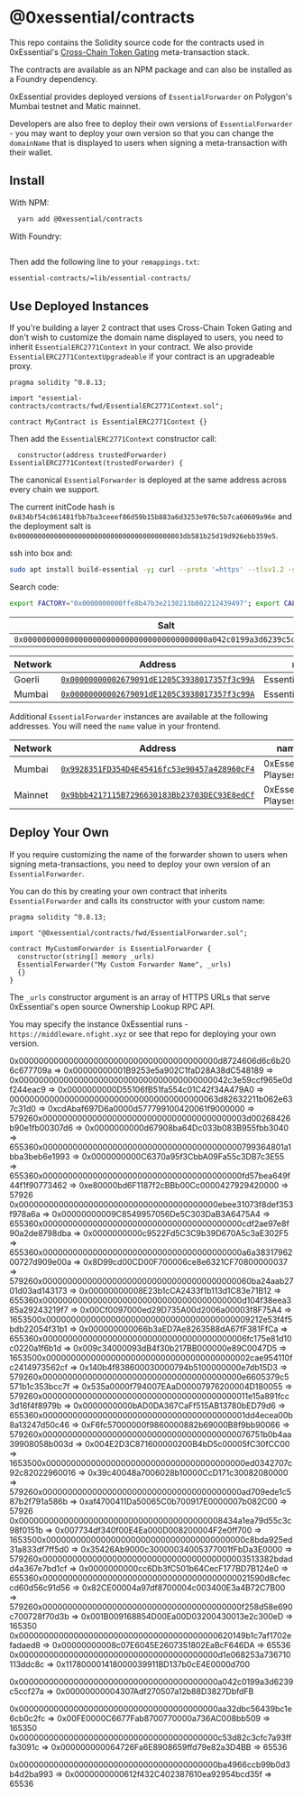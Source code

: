 # @0xessential/contracts

This repo contains the Solidity source code for the contracts used in 0xEssential's [Cross-Chain Token Gating](https://0xessential.gitbook.io/cross-chain-token-gating/) meta-transaction stack.

The contracts are available as an NPM package and can also be installed as a Foundry dependency.

0xEssential provides deployed versions of `EssentialForwarder` on Polygon's Mumbai testnet and Matic mainnet.

Developers are also free to deploy their own versions of `EssentialForwarder` - you may want to deploy your own version so that you can change the `domainName` that is displayed to users when signing a meta-transaction with their wallet.

## Install

With NPM:

```bash
  yarn add @0xessential/contracts
```

With Foundry:

```bash

```

Then add the following line to your `remappings.txt`:

```txt
essential-contracts/=lib/essential-contracts/
```

## Use Deployed Instances

If you're building a layer 2 contract that uses Cross-Chain Token Gating and don't wish to customize the domain name displayed to users, you need to inherit `EssentialERC2771Context` in your contract. We also provide `EssentialERC2771ContextUpgradeable` if your contract is an upgradeable proxy.

```solidity
pragma solidity ^0.8.13;

import "essential-contracts/contracts/fwd/EssentialERC2771Context.sol";

contract MyContract is EssentialERC2771Context {}
```

Then add the `EssentialERC2771Context` constructor call:

```solidity
  constructor(address trustedForwarder) EssentialERC2771Context(trustedForwarder) {
```

The canonical `EssentialForwarder` is deployed at the same address across every chain we support.

The current initCode hash is `0x834bf54c861481fbb7ba3ceeef86d59b15b883a6d3253e970c5b7ca60609a96e` and the deployment salt is `0x00000000000000000000000000000000000000003db581b25d19d926ebb359e5`.


ssh into box and:

```bash
sudo apt install build-essential -y; curl --proto '=https' --tlsv1.2 -sSf https://sh.rustup.rs | sh -s -- -y; source "$HOME/.cargo/env"; git clone https://github.com/0age/create2crunch && cd create2crunch; sed -i 's/0x4/0x40/g' src/lib.rs
```

Search code:

```bash
export FACTORY="0x0000000000ffe8b47b3e2130213b802212439497"; export CALLER="0x0000000000000000000000000000000000000000"; export INIT_CODE_HASH="0x834bf54c861481fbb7ba3ceeef86d59b15b883a6d3253e970c5b7ca60609a96e"; export LEADING=5; export TOTAL=7; cargo run --release $FACTORY $CALLER $INIT_CODE_HASH 0 $LEADING $TOTAL

```


| Salt | Address |
| ---- | ------- |
| `0x0000000000000000000000000000000000000000a042c0199a3d6239c5ccf27a` | `0x00000000004307Adf270507a12b88D3827DbfdFB` |


| Network | Address | name|
| ------- | -------------------------------------------------------------------------------------------------------------------------------------- | ----------------------- |
| Goerli  | [`0x00000000002679091dE1205C3938017357f3c99A`](https://goerli.etherscan.io/address/0x00000000002679091dE1205C3938017357f3c99A) |  EssentialForwarder |
| Mumbai  | [`0x00000000002679091dE1205C3938017357f3c99A`](https://mumbai.polygonscan.com/address/0x00000000002679091dE1205C3938017357f3c99A) |  EssentialForwarder |



Additional `EssentialForwarder` instances are available at the following addresses. You will need the `name` value in your frontend.

| Network | Address | name|
| ------- | -------------------------------------------------------------------------------------------------------------------------------------- | ----------------------- |
| Mumbai  | [`0x9928351FD354D4E45416fc53e90457a428960cF4`](https://mumbai.polygonscan.com/address/0x9928351FD354D4E45416fc53e90457a428960cF4) |  0xEssential Playsession |
| Mainnet | [`0x9bbb4217115B7296630183Bb23703DEC93E8edCf`](https://polygonscan.com/address/0x9bbb4217115B7296630183Bb23703DEC93E8edCf) |  0xEssential Playsession |

## Deploy Your Own

If you require customizing the name of the forwarder shown to users when signing meta-transactions, you need to deploy your own version of an `EssentialForwarder`.

You can do this by creating your own contract that inherits `EssentialForwarder` and calls its constructor with your custom name:

```solidity
pragma solidity ^0.8.13;

import "@0xessential/contracts/fwd/EssentialForwarder.sol";

contract MyCustomForwarder is EssentialForwarder {
  constructor(string[] memory _urls) 
  EssentialForwarder("My Custom Forwarder Name", _urls)
  {}
}

```

The `_urls` constructor argument is an array of HTTPS URLs that serve 0xEssential's open source Ownership Lookup RPC API.

You may specify the instance 0xEssential runs - `https://middleware.nfight.xyz` or see that repo for deploying your own version.



0x0000000000000000000000000000000000000000d8724606d6c6b206c677709a => 0x00000000001B9253e5a902C1faD28A38dC548189 => 0x000000000000000000000000000000000000000042c3e59ccf965e0df244eac9 => 0x0000000000D55106fB51fa554c01C42f34A479A0 => 000000000000000000000000000000000000000063d82632211b062e637c31d0 => 0xcdAbaf697D6a0000d577799100420061f9000000 => 579260x00000000000000000000000000000000000000003d00268426b90e1fb00307d6 => 0x0000000000d67908ba64Dc033b083B955fbb3040 => 655360x0000000000000000000000000000000000000000799364801a1bba3beb6e1993 => 0x0000000000C6370a95f3CbbA09Fa55c3DB7c3E55 => 655360x0000000000000000000000000000000000000000fd57bea649f44f1f90773462 => 0xe80000bd6F1187f2cBBb00Cc0000427929420000 => 57926
0x0000000000000000000000000000000000000000ebee31073f8def353f978a6a => 0x00000000009C8549957056De5C303DaB3A6475A4 => 655360x0000000000000000000000000000000000000000cdf2ae97e8f90a2de8798dba => 0x0000000000c9522Fd5C3C9b39D670A5c3aE302F5 => 655360x0000000000000000000000000000000000000000a6a3831796200727d909e00a => 0x8D99cd00CD00F700006ce8e6321CF70800000037 => 579260x000000000000000000000000000000000000000060ba24aab2701d03ad143173 => 0x00000000008E23b1cCA2433f1b113d1C83e71B12 => 655360x0000000000000000000000000000000000000000d104f38eea385a29243219f7 => 0x00Cf0097000ed29D735A00d2006a00003f8F75A4 => 1653500x00000000000000000000000000000000000000009212e53f4f5bdb22054f31b1 => 0x000000000066b3aED7Ae8263588dA67fF381FfCa => 655360x00000000000000000000000000000000000000006fc175e81d10c0220a1f6b1d => 0x009c34000093dB4f30b217BB000000e89C0047D5 => 1653500x00000000000000000000000000000000000000002cae954110fc2414973562cf => 0x140b4f838600030000794b5100000000e7db15D3 => 579260x0000000000000000000000000000000000000000e6605379c5571b1c353bcc7f => 0x535a0000f794007EAaD00007976200004D180055 => 579260x000000000000000000000000000000000000000011e15a891fcc3d16f4f8979b => 0x0000000000bAD0DA367CaFf515AB13780bED79d6 => 655360x00000000000000000000000000000000000000001dd4ecea00b8a13247d50c46 => 0xF6fc57000000f9860000882b69000B8f9bb90066 => 579260x000000000000000000000000000000000000000076751b0b4aa39908058b003d => 0x004E2D3C871600000200B4bD5c00005fC30fCC00 => 1653500x0000000000000000000000000000000000000000ed0342707c92c82022960016 => 0x39c40048a7006028b10000CcD171c30082080000 => 579260x0000000000000000000000000000000000000000ad709ede1c587b2f791a586b => 0xaf4700411Da50065C0b700917E0000007b082C00 => 57926
0x00000000000000000000000000000000000000008434a1ea79d55c3c98f0151b => 0x007734df340f00E4Ea000D008200004F2e0ff700 => 1653500x0000000000000000000000000000000000000000c8bda925ed31a833df7ff5d0 => 0x35426Ab9000c30000034005377001fFbDa3E0000 => 579260x00000000000000000000000000000000000000003513382bdadd4a367e7bd1cf => 0x0000000000cc6Db3fC501b64CecF177BD7B124e0 => 655360x000000000000000000000000000000000000000021590d8cfeccd60d56c91d56 => 0x82CE00004a97df8700004c003400E3a4B72C7B00 => 579260x0000000000000000000000000000000000000000f258d58e690c700728f70d3b => 0x001B009168854D00Ea00D03200430013e2c300eD => 165350
0x0000000000000000000000000000000000000000620149b1c7af1702efadaed8 => 0x00000000008c07E6045E2607351802EaBcF646DA => 65536
0x0000000000000000000000000000000000000000d1e068253a736710113ddc8c => 0x117800001418000039911BD137b0cE4E0000d700

0x0000000000000000000000000000000000000000a042c0199a3d6239c5ccf27a => 0x00000000004307Adf270507a12b88D3827DbfdFB

0x0000000000000000000000000000000000000000aa32dbc56439bc1e6cb0c2fc => 0x00FE0000C6677Fab8700770000a736AC008bb509 => 165350
0x0000000000000000000000000000000000000000c53d82c3cfc7a93fffa3091c => 0x000000000064726Fa6E8908659ffd79e82a3D4BB => 65536

0x0000000000000000000000000000000000000000ba4966ccb99b0d3b4d2ba993 => 0x0000000000612f432C402387610ea92954bcd35f => 65536